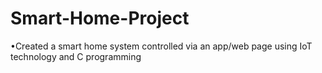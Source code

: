 # Smart-Home-Project
•Created a smart home system controlled via an app/web page using IoT technology and C programming
